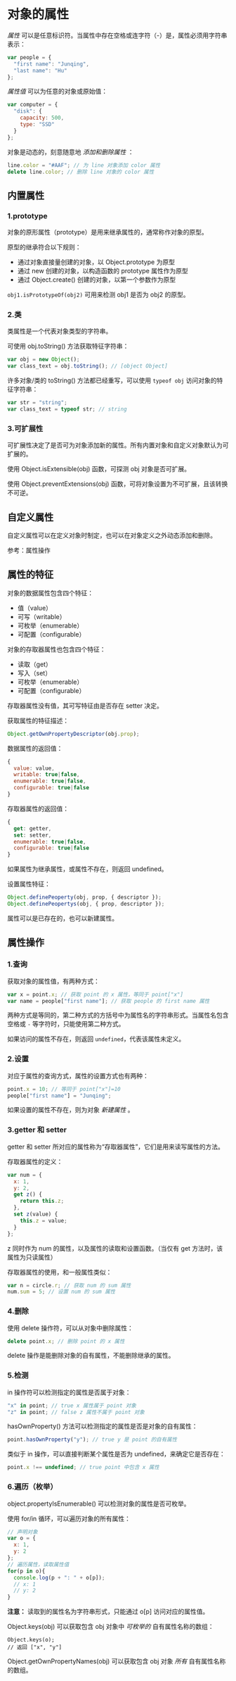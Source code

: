 对象的属性
====

_属性_ 可以是任意标识符。当属性中存在空格或连字符（-）是，属性必须用字符串表示：

```js
var people = {
  "first name": "Junqing",
  "last name": "Hu"
};
```

_属性值_ 可以为任意的对象或原始值：

```js
var computer = {
  "disk": {
    capacity: 500,
    type: "SSD"
  }
};
```

对象是动态的，刻意随意地 _添加和删除属性_ ：

```js
line.color = "#AAF"; // 为 line 对象添加 color 属性
delete line.color; // 删除 line 对象的 color 属性
```

内置属性
----

### 1.prototype

对象的原形属性（prototype）是用来继承属性的，通常称作对象的原型。

原型的继承符合以下规则：

+ 通过对象直接量创建的对象，以 Object.prototype 为原型
+ 通过 new 创建的对象，以构造函数的 prototype 属性作为原型
+ 通过 Object.create() 创建的对象，以第一个参数作为原型

`obj1.isPrototypeOf(obj2)` 可用来检测 obj1 是否为 obj2 的原型。

### 2.类

类属性是一个代表对象类型的字符串。

可使用 obj.toString() 方法获取特征字符串：

```js
var obj = new Object();
var class_text = obj.toString(); // [object Object]
```

许多对象/类的 toString() 方法都已经重写，可以使用 `typeof obj` 访问对象的特征字符串：

```js
var str = "string";
var class_text = typeof str; // string
```

### 3.可扩展性

可扩展性决定了是否可为对象添加新的属性。所有内置对象和自定义对象默认为可扩展的。

使用 Object.isExtensible(obj) 函数，可探测 obj 对象是否可扩展。

使用 Object.preventExtensions(obj) 函数，可将对象设置为不可扩展，且该转换不可逆。

自定义属性
----

自定义属性可以在定义对象时制定，也可以在对象定义之外动态添加和删除。

参考：属性操作

属性的特征
----

对象的数据属性包含四个特征：

+ 值（value）
+ 可写（writable）
+ 可枚举（enumerable）
+ 可配置（configurable）

对象的存取器属性也包含四个特征：

+ 读取（get）
+ 写入（set）
+ 可枚举（enumerable）
+ 可配置（configurable）

存取器属性没有值，其可写特征由是否存在 setter 决定。

获取属性的特征描述：

```js
Object.getOwnPropertyDescriptor(obj.prop);
```

数据属性的返回值：

```js
{
  value: value,
  writable: true|false,
  enumerable: true|false,
  configurable: true|false
}
```

存取器属性的返回值：

```js
{
  get: getter,
  set: setter,
  enumerable: true|false,
  configurable: true|false
}
```
	
如果属性为继承属性，或属性不存在，则返回 undefined。

设置属性特征：

```js
Object.definePeoperty(obj, prop, { descriptor });
Object.definePeopertys(obj, { prop, descriptor });
```

属性可以是已存在的，也可以新建属性。

属性操作
----

### 1.查询

获取对象的属性值，有两种方式：

```js
var x = point.x; // 获取 point 的 x 属性，等同于 point["x"]
var name = people["first name"]; // 获取 people 的 first name 属性
```

两种方式是等同的，第二种方式的方括号中为属性名的字符串形式。当属性名包含空格或 `-` 等字符时，只能使用第二种方式。

如果访问的属性不存在，则返回 `undefined`，代表该属性未定义。

### 2.设置

对应于属性的查询方式，属性的设置方式也有两种：

```js
point.x = 10; // 等同于 point["x"]=10
people["first name"] = "Junqing";
```

如果设置的属性不存在，则为对象 _新建属性_ 。

### 3.getter 和 setter

getter 和 setter 所对应的属性称为“存取器属性”，它们是用来读写属性的方法。

存取器属性的定义：

```js
var num = {
  x: 1,
  y: 2,
  get z() {
    return this.z;
  },
  set z(value) {
    this.z = value;
  }
};
```

z 同时作为 num 的属性，以及属性的读取和设置函数。（当仅有 get 方法时，该属性为只读属性）

存取器属性的使用，和一般属性类似：

```js
var n = circle.r; // 获取 num 的 sum 属性
num.sum = 5; // 设置 num 的 sum 属性
```

### 4.删除

使用 delete 操作符，可以从对象中删除属性：

```js
delete point.x; // 删除 point 的 x 属性
```

delete 操作是能删除对象的自有属性，不能删除继承的属性。

### 5.检测

in 操作符可以检测指定的属性是否属于对象：

```js
"x" in point; // true x 属性属于 point 对象
"z" in point; // false z 属性不属于 point 对象
```

hasOwnProperty() 方法可以检测指定的属性是否是对象的自有属性：

```js
point.hasOwnProperty("y"); // true y 是 point 的自有属性
```

类似于 in 操作，可以直接判断某个属性是否为 undefined，来确定它是否存在：

```js
point.x !== undefined; // true point 中包含 x 属性
```

### 6.遍历（枚举）

object.propertyIsEnumerable() 可以检测对象的属性是否可枚举。

使用 for/in 循环，可以遍历对象的所有属性：

```js
// 声明对象
var o = {
  x: 1,
  y: 2
};
// 遍历属性，读取属性值
for(p in o){
  console.log(p + ": " + o[p]);
  // x: 1
  // y: 2
}
```

__注意：__ 读取到的属性名为字符串形式，只能通过 o[p] 访问对应的属性值。

Object.keys(obj) 可以获取包含 obj 对象中 _可枚举的_ 自有属性名称的数组：

```
Object.keys(o);
// 返回 ["x", "y"]
```

Object.getOwnPropertyNames(obj) 可以获取包含 obj 对象 _所有_ 自有属性名称的数组。
